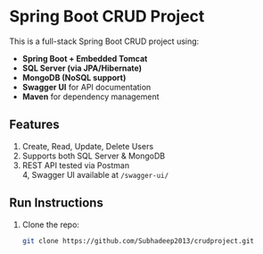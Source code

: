 # Spring Boot CRUD Project

This is a full-stack Spring Boot CRUD project using:
- **Spring Boot + Embedded Tomcat**
- **SQL Server (via JPA/Hibernate)**
- **MongoDB (NoSQL support)**
- **Swagger UI** for API documentation
- **Maven** for dependency management

## Features
1. Create, Read, Update, Delete Users  
2. Supports both SQL Server & MongoDB  
3. REST API tested via Postman  
4, Swagger UI available at `/swagger-ui/`  

## Run Instructions
1. Clone the repo:
   ```bash
   git clone https://github.com/Subhadeep2013/crudproject.git
